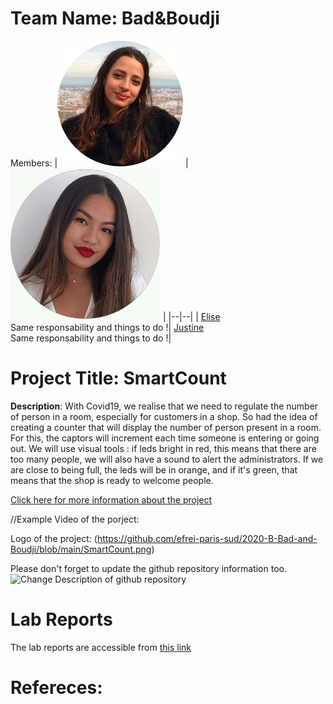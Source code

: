 # Team Name: Bad&Boudji
Members: 
|![member1](https://github.com/efrei-paris-sud/2020-B-Bad-and-Boudji/blob/main/130305902_209820843941767_1062907904235241970_n.png) |![member2](https://github.com/efrei-paris-sud/2020-B-Bad-and-Boudji/blob/main/130732765_392982165250001_5254255664240654325_n.png)  |
|--|--|
|  [Elise](https://github.com/EliseBoudj) <br> Same responsability and things to do !| [Justine ](https://github.com/LamJustine) <br> Same responsability and things to do !|



# Project Title: SmartCount
 **Description**: With Covid19, we realise that we need to regulate the number of person in a room, especially for customers in a shop. So had the idea of creating a counter that will display the number of person present in a room. For this, the captors will increment each time someone is entering or going out. We will use visual tools : if leds bright in red, this means that there are too many people, we will also have a sound to alert the administrators. If we are close to being full, the leds will be in orange, and if it's green, that means that the shop is ready to welcome people.
 
[Click here for more information about the project](project) 

//Example Video of the porject:

Logo of the project: (https://github.com/efrei-paris-sud/2020-B-Bad-and-Boudji/blob/main/SmartCount.png)

Please don't forget to update the github repository information too. 
![Change Description of github repository](assets/change_description.png?raw=true)

# Lab Reports

The lab reports are accessible from [this link](lab)

# Refereces:
